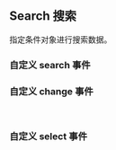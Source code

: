 <style scoped>
#ji-ben-yong-fa + div>>>.hae-tabs__content {
  min-height: 150px;
}
#dao-hang-sou-suo + p + div>>>.hae-tabs__content {
  min-height: 150px;
}
</style>
<div class="demo-header">
<p class="overviewicon">
  <span class="wapi-form-search"/>
</p>

## Search 搜索

<nova-uxlink widget-name="Search"></nova-uxlink>

指定条件对象进行搜索数据。
</div>

### 自定义 search 事件

<nova-demo-view link="search/search-events"></nova-demo-view>

### 自定义 change 事件

<nova-demo-view link="search/change-events"></nova-demo-view>

<br>

### 自定义 select 事件

<nova-demo-view link="search/select-events"></nova-demo-view>

<br>
